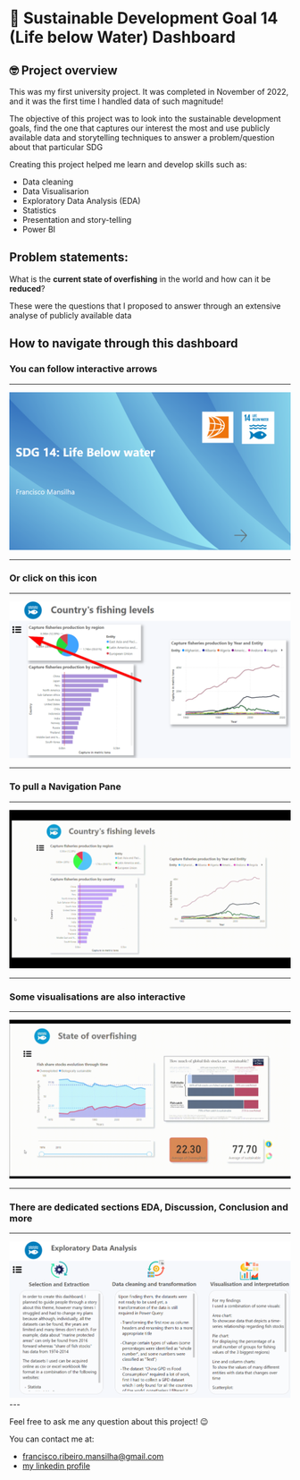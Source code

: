 # :wave: Sustainable Development Goal 14 (Life below Water) Dashboard

## 🤓 Project overview

This was my first university project. It was completed in November of 2022, and it was the first time I handled data of such magnitude! 

The objective of this project was to look into the sustainable development goals, find the one that captures our interest the most and use publicly available data and storytelling techniques to answer a problem/question about that particular SDG 

Creating this project helped me learn and develop skills such as:

- Data cleaning
- Data Visualisarion
- Exploratory Data Analysis (EDA)
- Statistics
- Presentation and story-telling
- Power BI

## Problem statements:

What is the __current state of overfishing__ in the world and how can it be __reduced__?

These were the questions that I proposed to answer through an extensive analyse of publicly available data

## How to navigate through this dashboard

### You can follow interactive arrows

---
<img src='dashboard_images/arrows.png'>

---

### Or click on this icon

---
<img src='dashboard_images/hamburger menu.png'>

---

### To pull a Navigation Pane

---
<img src='dashboard_images/navigation_pane.gif'>

---

### Some visualisations are also interactive

---
<img src='dashboard_images/interactive_visualisations.gif'>

---

### There are dedicated sections EDA, Discussion, Conclusion and more

---
<img src='dashboard_images/EDA.png'>
---

Feel free to ask me any question about this project! 😉

You can contact me at:

- francisco.ribeiro.mansilha@gmail.com
- [my linkedin profile](https://www.linkedin.com/in/francisco-mansilha-b28a27230/)
